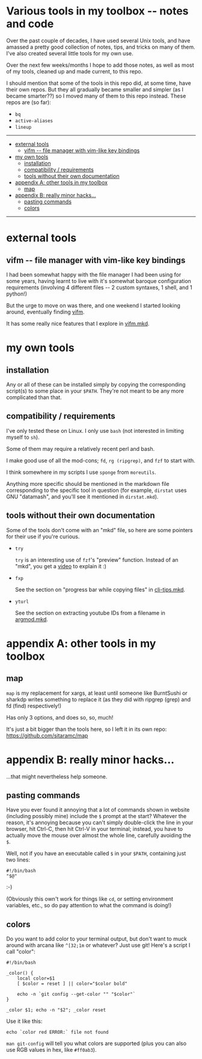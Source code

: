 # Various tools in my toolbox -- notes and code

Over the past couple of decades, I have used several Unix tools, and have
amassed a pretty good collection of notes, tips, and tricks on many of them.
I've also created several little tools for my own use.

Over the next few weeks/months I hope to add those notes, as well as most of
my tools, cleaned up and made current, to this repo.

I should mention that some of the tools in this repo did, at some time, have
their own repos.  But they all gradually became smaller and simpler (as I
became smarter??) so I moved many of them to this repo instead.  These repos
are (so far):

*   `bq`
*   `active-aliases`
*   `lineup`

----

<!--ts-->
   * [external tools](#external-tools)
      * [vifm -- file manager with vim-like key bindings](#vifm----file-manager-with-vim-like-key-bindings)
   * [my own tools](#my-own-tools)
      * [installation](#installation)
      * [compatibility / requirements](#compatibility--requirements)
      * [tools without their own documentation](#tools-without-their-own-documentation)
   * [appendix A: other tools in my toolbox](#appendix-a-other-tools-in-my-toolbox)
      * [map](#map)
   * [appendix B: really minor hacks...](#appendix-b-really-minor-hacks)
      * [pasting commands](#pasting-commands)
      * [colors](#colors)

<!-- Added by: sitaram, at: Mon 07 Oct 2019 06:52:42 PM IST -->

<!--te-->

----

# external tools

## vifm -- file manager with vim-like key bindings

I had been somewhat happy with the file manager I had been using for some
years, having learnt to live with it's somewhat baroque configuration
requirements (involving 4 different files -- 2 custom syntaxes, 1 shell, and 1
python!)

<!--

Plus the ominous warnings saying:

    Please note that configuration files may change as ranger evolves.  It's
    completely up to you to keep them up to date.

which, while not far from the truth for *any* app, are simply worse here
because of the 4 different formats!

-->

But the urge to move on was there, and one weekend I started looking around,
eventually finding [vifm](https://vifm.info).

It has some really nice features that I explore in
[vifm.mkd](vifm.mkd).

# my own tools

## installation

Any or all of these can be installed simply by copying the corresponding
script(s) to some place in your `$PATH`.  They're not meant to be any more
complicated than that.

## compatibility / requirements

I've only tested these on Linux.  I only use `bash` (not interested in
limiting myself to `sh`).

Some of them may require a relatively recent perl and bash.

I make good use of all the mod-cons; `fd`, `rg (ripgrep)`, and `fzf` to start
with.

I think somewhere in my scripts I use `sponge` from `moreutils`.

Anything more specific should be mentioned in the markdown file corresponding
to the specific tool in question (for example, `dirstat` uses GNU "datamash",
and you'll see it mentioned in `dirstat.mkd`).

## tools without their own documentation

Some of the tools don't come with an "mkd" file, so here are some pointers for
their use if you're curious.

*   `try`

    `try` is an interesting use of `fzf`'s "preview" function.  Instead of an
    "mkd", you get a [video](try.webm) to explain it :)

*   `fxp`

    See the section on "progress bar while copying files" in
    [cli-tips.mkd](cli-tips.mkd).

*   `yturl`

    See the section on extracting youtube IDs from a filename in
    [argmod.mkd](argmod.mkd).

# appendix A: other tools in my toolbox

## map

`map` is my replacement for xargs, at least until someone like BurntSushi or
sharkdp writes something to replace it (as they did with ripgrep (grep) and fd
(find) respectively!)

Has only 3 options, and does so, so, much!

It's just a bit bigger than the tools here, so I left it in its own repo: <https://github.com/sitaramc/map>

# appendix B: really minor hacks...

...that might nevertheless help someone.

## pasting commands

Have you ever found it annoying that a lot of commands shown in website
(including possibly mine) include the `$` prompt at the start?  Whatever the
reason, it's annoying because you can't simply double-click the line in your
browser, hit Ctrl-C, then hit Ctrl-V in your terminal; instead, you have to
actually move the mouse over almost the whole line, carefully avoiding the
`$`.

Well, not if you have an executable called `$` in your `$PATH`, containing
just two lines:

    #!/bin/bash
    "$@"

:-)

(Obviously this own't work for things like `cd`, or setting environment
variables, etc., so do pay attention to what the command is doing!)

## colors

Do you want to add color to your terminal output, but don't want to muck
around with arcana like `^[32;1m` or whatever?  Just use git!  Here's a script
I call "color":

    #!/bin/bash

    _color() {
        local color=$1
        [ $color = reset ] || color="$color bold"

        echo -n `git config --get-color "" "$color"`
    }

    _color $1; echo -n "$2"; _color reset

Use it like this:

    echo `color red ERROR:` file not found

`man git-config` will tell you what colors are supported (plus you can also
use RGB values in hex, like `#ff0ab3`).
